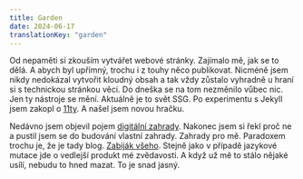 ```yaml
---
title: Garden
date: 2024-06-17
translationKey: "garden"
---
```

Od nepaměti si zkouším vytvářet webové stránky. Zajímalo mě, jak se to dělá. A abych byl upřímný, trochu i z touhy něco publikovat. Nicméně jsem nikdy nedokázal vytvořit kloudný obsah a tak vždy zůstalo vyhradně u hraní si s technickou stránkou věci. Do dneška se na tom nezměnilo vůbec nic. Jen ty nástroje se mění. Aktuálně je to svět SSG. Po experimentu s Jekyll jsem zakopl o [11ty](https://www.11ty.dev). A našel jsem novou hračku.

Nedávno jsem objevil pojem [digitální zahrady](https://maggieappleton.com/garden-history). Nakonec jsem si řekl proč ne a pustil jsem se do budování vlastní zahrady. Zahrady pro mě. Paradoxem trochu je, že je tady blog. [Zabiják všeho](https://stackingthebricks.com/how-blogs-broke-the-web/). Stejně jako v případě jazykové mutace jde o vedlejší produkt mé zvědavosti. A když už mě to stálo nějaké usílí, nebudu to hned mazat. To je snad jasný. 